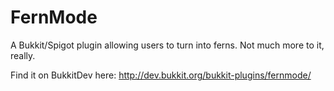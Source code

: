# FernMode
A Bukkit/Spigot plugin allowing users to turn into ferns. Not much more to it, really.

Find it on BukkitDev here: http://dev.bukkit.org/bukkit-plugins/fernmode/
